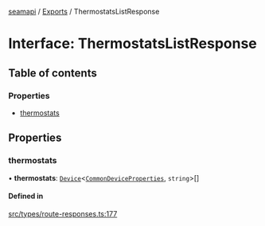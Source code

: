 [seamapi](../README.md) / [Exports](../modules.md) / ThermostatsListResponse

# Interface: ThermostatsListResponse

## Table of contents

### Properties

- [thermostats](ThermostatsListResponse.md#thermostats)

## Properties

### thermostats

• **thermostats**: [`Device`](Device.md)<[`CommonDeviceProperties`](../modules.md#commondeviceproperties), `string`\>[]

#### Defined in

[src/types/route-responses.ts:177](https://github.com/seamapi/javascript/blob/main/src/types/route-responses.ts#L177)
